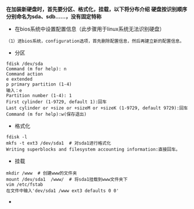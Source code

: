 **在加装新硬盘时，首先要分区、格式化，挂载，以下将分布介绍**
**硬盘按识别顺序分别命名为sda、sdb......，没有固定特称**

- 在bios系统中设置配置信息（此步骤用于linux系统无法识别硬盘）

```
（1）进bios系统，configuration选项，首先删除配置信息，然后再建立新的配置信息。

```
- 分区

```
fdisk /dev/sda
Command (m for help): n
Command action
e extended
p primary partition (1-4)
输入：e
Partition number (1-4): 1
First cylinder (1-9729, default 1):回车
Last cylinder or +size or +sizeM or +sizeK (1-9729, default 9729):回车
Command (m for help):w(保存退出)
```

- 格式化

```
fdisk -l
mkfs -t ext3 /dev/sda1  # 对sda1进行格式化
Writing superblocks and filesystem accounting information:直接回车。
```

- 挂载

```
mkdir /www  # 创建www的文件夹
mount /dev/sda1  /www/  # 将sda1挂载到www文件夹下
vim /etc/fstab 
在文件中输入'dev/sda1 /www ext3 defaults 0 0'
```

- 
